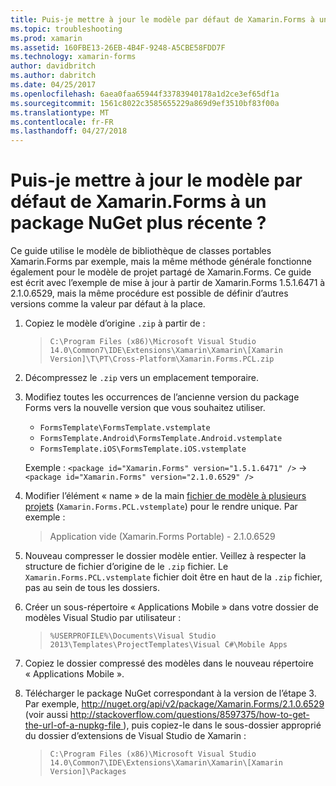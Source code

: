 ```yaml
---
title: Puis-je mettre à jour le modèle par défaut de Xamarin.Forms à un package NuGet plus récente ?
ms.topic: troubleshooting
ms.prod: xamarin
ms.assetid: 160FBE13-26EB-4B4F-9248-A5CBE58FDD7F
ms.technology: xamarin-forms
author: davidbritch
ms.author: dabritch
ms.date: 04/25/2017
ms.openlocfilehash: 6aea0faa65944f33783940178a1d2ce3ef65df1a
ms.sourcegitcommit: 1561c8022c3585655229a869d9ef3510bf83f00a
ms.translationtype: MT
ms.contentlocale: fr-FR
ms.lasthandoff: 04/27/2018
---
```

# <a name="can-i-update-the-xamarinforms-default-template-to-a-newer-nuget-package"></a>Puis-je mettre à jour le modèle par défaut de Xamarin.Forms à un package NuGet plus récente ?

Ce guide utilise le modèle de bibliothèque de classes portables Xamarin.Forms par exemple, mais la même méthode générale fonctionne également pour le modèle de projet partagé de Xamarin.Forms. Ce guide est écrit avec l’exemple de mise à jour à partir de Xamarin.Forms 1.5.1.6471 à 2.1.0.6529, mais la même procédure est possible de définir d’autres versions comme la valeur par défaut à la place.

1.  Copiez le modèle d’origine `.zip` à partir de :

    > `C:\Program Files (x86)\Microsoft Visual Studio 14.0\Common7\IDE\Extensions\Xamarin\Xamarin\[Xamarin Version]\T\PT\Cross-Platform\Xamarin.Forms.PCL.zip`

2.  Décompressez le `.zip` vers un emplacement temporaire.

3.  Modifiez toutes les occurrences de l’ancienne version du package Forms vers la nouvelle version que vous souhaitez utiliser.
    *   `FormsTemplate\FormsTemplate.vstemplate`
    *   `FormsTemplate.Android\FormsTemplate.Android.vstemplate`
    *   `FormsTemplate.iOS\FormsTemplate.iOS.vstemplate`

    Exemple : `<package id="Xamarin.Forms" version="1.5.1.6471" />` -> `<package id="Xamarin.Forms" version="2.1.0.6529" />`

4.  Modifier l’élément « name » de la main [fichier de modèle à plusieurs projets](http://msdn.microsoft.com/library/ms185308.aspx) (`Xamarin.Forms.PCL.vstemplate`) pour le rendre unique. Par exemple :
    > <Name>Application vide (Xamarin.Forms Portable) - 2.1.0.6529</Name>

5.  Nouveau compresser le dossier modèle entier. Veillez à respecter la structure de fichier d’origine de le `.zip` fichier. Le `Xamarin.Forms.PCL.vstemplate` fichier doit être en haut de la `.zip` fichier, pas au sein de tous les dossiers.

6.  Créer un sous-répertoire « Applications Mobile » dans votre dossier de modèles Visual Studio par utilisateur :
    > `%USERPROFILE%\Documents\Visual Studio 2013\Templates\ProjectTemplates\Visual C#\Mobile Apps`

7.  Copiez le dossier compressé des modèles dans le nouveau répertoire « Applications Mobile ».

8.  Télécharger le package NuGet correspondant à la version de l’étape 3. Par exemple, [ http://nuget.org/api/v2/package/Xamarin.Forms/2.1.0.6529 ](http://nuget.org/api/v2/package/Xamarin.Forms/2.1.0.6529) (voir aussi [ http://stackoverflow.com/questions/8597375/how-to-get-the-url-of-a-nupkg-file ](http://stackoverflow.com/questions/8597375/how-to-get-the-url-of-a-nupkg-file)), puis copiez-le dans le sous-dossier approprié du dossier d’extensions de Visual Studio de Xamarin :
    > `C:\Program Files (x86)\Microsoft Visual Studio 14.0\Common7\IDE\Extensions\Xamarin\Xamarin\[Xamarin Version]\Packages`
